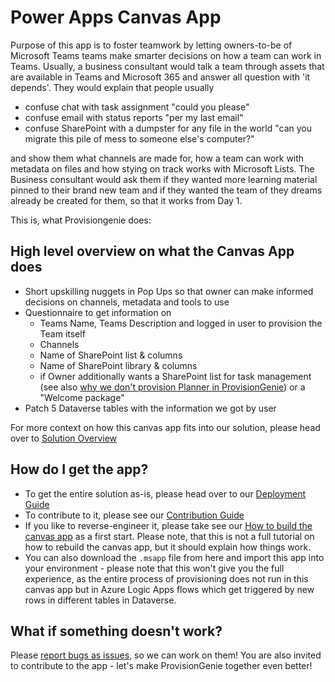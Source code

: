 # Power Apps Canvas App

Purpose of this app is to foster teamwork by letting owners-to-be of Microsoft Teams teams make smarter decisions on how a team can work in Teams. Usually, a business consultant would talk a team through assets that are available in Teams and Microsoft 365 and answer all question with 'it depends'. They would explain that people usually 

* confuse chat with task assignment "could you please"
* confuse email with status reports "per my last email"
* confuse SharePoint with a dumpster for any file in the world "can you migrate this pile of mess to someone else's computer?"

and show them what channels are made for, how a team can work with metadata on files and how stying on track works with Microsoft Lists. The Business consultant would ask them if they wanted more learning material pinned to their brand new team and if they wanted the team of they dreams already be created for them, so that it works from Day 1. 

This is, what Provisiongenie does: 

## High level overview on what the Canvas App does

* Short upskilling nuggets in Pop Ups so that owner can make informed decisions on channels, metadata and tools to use
* Questionnaire to get information on 
  * Teams Name, Teams Description and logged in user to provision the Team itself
  * Channels 
  * Name of SharePoint list & columns 
  * Name of SharePoint library & columns 
  * if Owner additionally wants a SharePoint list for task management (see also [why we don't provision Planner in ProvisionGenie](https://github.com/ProvisionGenie/ProvisionGenie/blob/main/Docs/KnownLimitations.md#no-planner-integration-in-provisiongenie)) or a "Welcome package"
* Patch 5 Dataverse tables with the information we got by user

For more context on how this canvas app fits into our solution, please head over to [Solution Overview](https://github.com/ProvisionGenie/ProvisionGenie/blob/main/Docs/SolutionOverview.md) 

## How do I get the app? 

* To get the entire solution as-is, please head over to our [Deployment Guide](DeplpoymentGuide.md)
* To contribute to it, please see our [Contribution Guide](https://github.com/ProvisionGenie/ProvisionGenie/blob/main/CONTRIBUTING.md)
* If you like to reverse-engineer it, please take see our [How to build the canvas app](https://github.com/ProvisionGenie/ProvisionGenie/blob/main/Docs/HowToBuildTheCanvasApp.md) as a first start. Please note, that this is not a full tutorial on how to rebuild the canvas app, but it should explain how things work. 
* You can also download the `.msapp` file from here and import this app into your environment - please note that this won't give you the full experience, as the entire process of provisioning does not run in this canvas app but in Azure Logic Apps flows which get triggered by new rows in different tables in Dataverse.

## What if something doesn't work?

Please [report bugs as issues](https://github.com/ProvisionGenie/ProvisionGenie/issues/new?assignees=&labels=&template=bug_report.md&title=), so we can work on them! You are also invited to contribute to the app - let's make ProvisionGenie together even better! 
